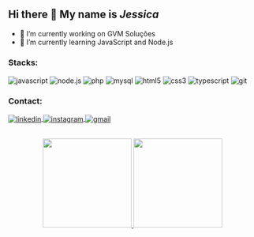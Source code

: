 ## Hi there 👋 My name is _Jessica_

<!-- **jessycunha/jessycunha** is a ✨ _special_ ✨ repository because its `README.md` (this file) appears on your GitHub profile.
Here are some ideas to get you started: -->

- 🔭 I’m currently working on GVM Soluções
- 🌱 I’m currently learning JavaScript and Node.js

<!--
- 👯 I’m looking to collaborate on ...
- 🤔 I’m looking for help with ...
- 💬 Ask me about ...
- 📫 How to reach me: ...
- 😄 Pronouns: ...
- ⚡ Fun fact: ...
-->

### Stacks:

<p align="left">
    <img align="center" src="https://img.shields.io/badge/-JavaScript-05122A?style=flat&logo=javascript" alt="javascript"/>
    <img align="center" src="https://img.shields.io/badge/-Node.js-05122A?style=flat&logo=node.js" alt="node.js"/>
    <img align="center" src="https://img.shields.io/badge/-PHP-05122A?style=flat&logo=php" alt="php"/>
    <img align="center" src="https://img.shields.io/badge/-MySQL-05122A?style=flat&logo=mysql" alt="mysql"/>
    <img align="center" src="https://img.shields.io/badge/-HTML-05122A?style=flat&logo=HTML5" alt="html5"/>
    <img align="center" src="https://img.shields.io/badge/-CSS-05122A?style=flat&logo=CSS3" alt="css3"/>
    <img align="center" src="https://img.shields.io/badge/-TypeScript-05122A?style=flat&logo=typescript" alt="typescript"/>
    <img align="center" src="https://img.shields.io/badge/-Git-05122A?style=flat&logo=git" alt="git"/>
  </a>
</p>

### Contact:

<p align="left">
  <a href="https://www.linkedin.com/in/cunhajessica/" target="_blank">
    <img align="center" src="https://img.shields.io/badge/-LINKEDIN-05122A?style=flat&logo=linkedin" alt="linkedin"/>
  </a>
  <a href="https://instagram.com/jessycunha13" target="_blank">
   <img align="center" src="https://img.shields.io/badge/-INSTAGRAM-05122A?style=flat&logo=instagram" alt="instagram"/>
  </a>
  <a href="mailto:jessic4cunha@gmail.com" target="_blank">
   <img align="center" src="https://img.shields.io/badge/-GMAIL-05122A?style=flat&logo=gmail" alt="gmail"/>
  </a>
</p>

<br>

<div align="center">
  <a href="https://github.com/jessycunha">
  <img height="180em" src="https://github-readme-stats.vercel.app/api?username=jessycunha&show_icons=true&theme=chartreuse-dark&include_all_commits=true&count_private=true"/>
  <img height="180em" src="https://github-readme-stats.vercel.app/api/top-langs/?username=jessycunha&layout=compact&langs_count=7&theme=chartreuse-dark"/>
</div>
